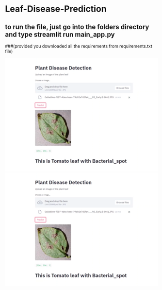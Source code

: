 ﻿# Leaf-Disease-Prediction
 ## to run the file, just go into the folders directory and type streamlit run main_app.py 
 ###(provided you downloaded all the requirements from requirements.txt file)
 
 
 ![alt text](prediction.png)
 ![alt text](prediction2.png)
